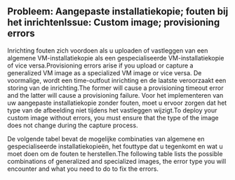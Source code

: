 ## <a name="issue-custom-image-provisioning-errors"></a><span data-ttu-id="41cfb-101">Probleem: Aangepaste installatiekopie; fouten bij het inrichten</span><span class="sxs-lookup"><span data-stu-id="41cfb-101">Issue: Custom image; provisioning errors</span></span>
<span data-ttu-id="41cfb-102">Inrichting fouten zich voordoen als u uploaden of vastleggen van een algemene VM-installatiekopie als een gespecialiseerde VM-installatiekopie of vice versa.</span><span class="sxs-lookup"><span data-stu-id="41cfb-102">Provisioning errors arise if you upload or capture a generalized VM image as a specialized VM image or vice versa.</span></span> <span data-ttu-id="41cfb-103">De voormalige, wordt een time-outfout inrichting en de laatste veroorzaakt een storing van de inrichting.</span><span class="sxs-lookup"><span data-stu-id="41cfb-103">The former will cause a provisioning timeout error and the latter will cause a provisioning failure.</span></span> <span data-ttu-id="41cfb-104">Voor het implementeren van uw aangepaste installatiekopie zonder fouten, moet u ervoor zorgen dat het type van de afbeelding niet tijdens het vastleggen wijzigt.</span><span class="sxs-lookup"><span data-stu-id="41cfb-104">To deploy your custom image without errors, you must ensure that the type of the image does not change during the capture process.</span></span>

<span data-ttu-id="41cfb-105">De volgende tabel bevat de mogelijke combinaties van algemene en gespecialiseerde installatiekopieën, het fouttype dat u tegenkomt en wat u moet doen om de fouten te herstellen.</span><span class="sxs-lookup"><span data-stu-id="41cfb-105">The following table lists the possible combinations of generalized and specialized images, the error type you will encounter and what you need to do to fix the errors.</span></span>

